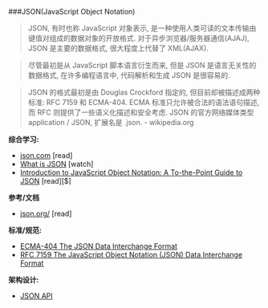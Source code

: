 ###JSON(JavaScript Object Notation)

>JSON, 有时也称 JavaScript 对象表示, 是一种使用人类可读的文本传输由键值对组成的数据对象的开放格式. 对于异步浏览器/服务器通信(AJAJ), JSON 是主要的数据格式, 很大程度上代替了 XML(AJAX).

>尽管最初是从 JavaScript 脚本语言衍生而来, 但是 JSON 是语言无关性的数据格式, 在许多编程语言中, 代码解析和生成 JSON 是很容易的.

>JSON 的格式最初是由 Douglas Crockford 指定的, 但目前却被描述成两种标准: RFC 7159 和 ECMA-404. ECMA 标准只允许被合法的语法语句描述, 而 RFC 则提供了一些语义化描述和安全考虑. JSON 的官方网络媒体类型 application / JSON, 扩展名是 .json. - wikipedia.org

**综合学习:**
<ul>
<li><a href="https://www.json.com/" target="_blank">json.com</a> [read]</li>
<li><a href="https://mijingo.com/lessons/what-is-json/" target="_blank">What is JSON</a> [watch]</li>
<li><a href="http://www.amazon.com/Introduction-JavaScript-Object-Notation-Point/dp/1491929480/ref=pd_sim_sbs_14_1" target="_blank">Introduction to JavaScript Object Notation: A To-the-Point Guide to JSON</a> [read][$]</li>
</ul>

**参考/文档**

* [json.org/](http://json.org/) [read]

**标准/规范:**
<ul>
<li><a href="http://www.ecma-international.org/publications/files/ECMA-ST/ECMA-404.pdf" target="_blank">ECMA-404 The JSON Data Interchange Format</a></li>
<li><a href="https://tools.ietf.org/html/rfc7159" target="_blank">RFC 7159 The JavaScript Object Notation (JSON) Data Interchange Format</a></li>
</ul>

**架构设计:**

* [JSON API](http://jsonapi.org/)
